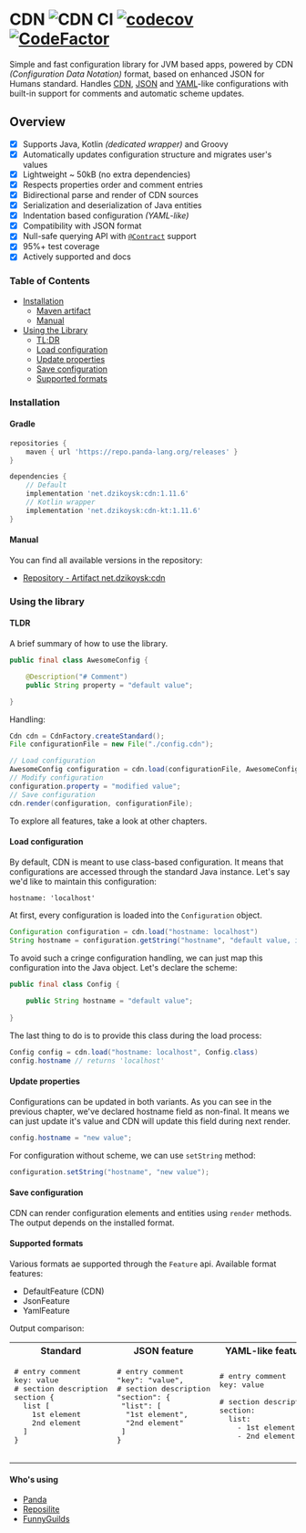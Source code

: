 # CDN ![CDN CI](https://github.com/dzikoysk/cdn/workflows/CDN%20CI/badge.svg) [![codecov](https://codecov.io/gh/dzikoysk/cdn/branch/master/graph/badge.svg?token=374BLLP5OI)](https://codecov.io/gh/dzikoysk/cdn) [![CodeFactor](https://www.codefactor.io/repository/github/dzikoysk/cdn/badge)](https://www.codefactor.io/repository/github/dzikoysk/cdn)
Simple and fast configuration library for JVM based apps, powered by CDN *(Configuration Data Notation)* format, based on enhanced JSON for Humans standard. Handles [CDN](https://github.com/dzikoysk/cdn), [JSON](https://www.json.org) and [YAML](https://yaml.org)-like configurations with built-in support for comments and automatic scheme updates.

## Overview
- [x] Supports Java, Kotlin _(dedicated wrapper)_ and Groovy
- [x] Automatically updates configuration structure and migrates user's values
- [x] Lightweight ~ 50kB (no extra dependencies) 
- [x] Respects properties order and comment entries
- [x] Bidirectional parse and render of CDN sources
- [x] Serialization and deserialization of Java entities 
- [x] Indentation based configuration _(YAML-like)_
- [x] Compatibility with JSON format
- [x] Null-safe querying API with [`@Contract`](https://www.jetbrains.com/help/idea/contract-annotations.html) support
- [x] 95%+ test coverage
- [x] Actively supported and docs

### Table of Contents
* [Installation](#installation)
    * [Maven artifact](#gradle)
    * [Manual](#manual)
* [Using the Library](#using-the-library)
    * [TL;DR](#tldr)
    * [Load configuration](#load-configuration) 
    * [Update properties](#update-properties) 
    * [Save configuration](#save-configuration) 
    * [Supported formats](#supported-formats)

### Installation

#### Gradle

```groovy
repositories {
    maven { url 'https://repo.panda-lang.org/releases' }
}

dependencies {
    // Default
    implementation 'net.dzikoysk:cdn:1.11.6'
    // Kotlin wrapper
    implementation 'net.dzikoysk:cdn-kt:1.11.6'
}
```

#### Manual

You can find all available versions in the repository:

* [Repository - Artifact net.dzikoysk:cdn](https://repo.panda-lang.org/net/dzikoysk/cdn)

### Using the library

#### TLDR
A brief summary of how to use the library.

```java
public final class AwesomeConfig {

    @Description("# Comment")
    public String property = "default value";

}
```

Handling:

```java
Cdn cdn = CdnFactory.createStandard();
File configurationFile = new File("./config.cdn");

// Load configuration
AwesomeConfig configuration = cdn.load(configurationFile, AwesomeConfig.class)
// Modify configuration
configuration.property = "modified value";
// Save configuration
cdn.render(configuration, configurationFile);
```

To explore all features, take a look at other chapters.

#### Load configuration

By default, CDN is meant to use class-based configuration.
It means that configurations are accessed through the standard Java instance.
Let's say we'd like to maintain this configuration:

```hocon
hostname: 'localhost'
```

At first, every configuration is loaded into the `Configuration` object.

```java
Configuration configuration = cdn.load("hostname: localhost")
String hostname = configuration.getString("hostname", "default value, if the requested one was not found")
```

To avoid such a cringe configuration handling, we can just map this configuration into the Java object.
Let's declare the scheme:

```java
public final class Config {
    
    public String hostname = "default value";
    
}
```

The last thing to do is to provide this class during the load process:

```java
Config config = cdn.load("hostname: localhost", Config.class)
config.hostname // returns 'localhost'
```

#### Update properties

Configurations can be updated in both variants. 
As you can see in the previous chapter, we've declared hostname field as non-final.
It means we can just update it's value and CDN will update this field during next render.

```java
config.hostname = "new value";
```

For configuration without scheme, we can use `setString` method:

```java
configuration.setString("hostname", "new value");
```

#### Save configuration

CDN can render configuration elements and entities using `render` methods.
The output depends on the installed format. 

#### Supported formats
Various formats ae supported through the `Feature` api. 
Available format features:

* DefaultFeature (CDN)
* JsonFeature
* YamlFeature

Output comparison:
 
<table>
 <tr>
  <th>Standard</th>
  <th>JSON feature</th>
  <th>YAML-like feature</th>
 </tr>
 <tr>
  <td>
   <pre lang="javascript">
# entry comment
key: value
# section description
section {
  list [
    1st element
    2nd element
  ]
}
   </pre>
  </td>
  <td>
   <pre lang="javascript">
# entry comment
"key": "value",
# section description
"section": {
 "list": [
  "1st element",
  "2nd element"
 ]
}
   </pre>
  </td>
  <td>
   <pre lang="yaml">
# entry comment
key: value <br>
# section description
section:
  list:
    - 1st element
    - 2nd element
   </pre>
  </td>
 </tr>
</table>

#### Who's using
* [Panda](https://github.com/panda-lang/panda)
* [Reposilite](https://github.com/dzikoysk/reposilite)
* [FunnyGuilds](https://github.com/FunnyGuilds/FunnyGuilds)
